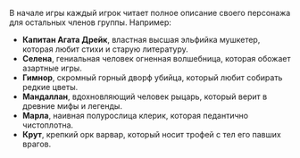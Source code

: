 В начале игры каждый игрок читает полное описание своего персонажа для остальных членов группы. Например:
- **Капитан Агата Дрейк**, властная высшая эльфийка мушкетер, которая любит стихи и старую литературу.
- **Селена**, гениальная человек огненная волшебница, которая обожает азартные игры.
- **Гимнор**, скромный горный дворф убийца, который любит собирать редкие цветы.
- **Мандаллан**, вдохновляющий человек рыцарь, который верит в древние мифы и легенды.
- **Марла**, наивная полурослица клерик, которая педантично чистоплотна.
- **Крут**, крепкий орк варвар, который носит трофей с тел его павших врагов.